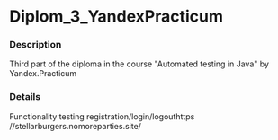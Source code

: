 # Diplom_3_YandexPracticum
### Description
Third part of the diploma in the course "Automated testing in Java" by Yandex.Practicum
### Details
Functionality testing registration/login/logouthttps //stellarburgers.nomoreparties.site/

